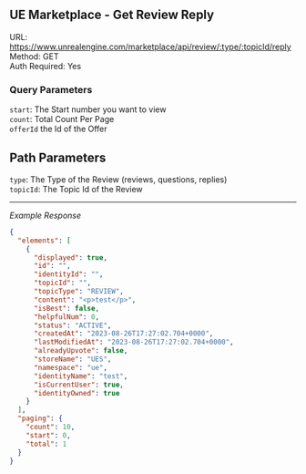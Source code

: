 ## UE Marketplace - Get Review Reply

URL: https://www.unrealengine.com/marketplace/api/review/:type/:topicId/reply \
Method: GET \
Auth Required: Yes

### Query Parameters

`start`: The Start number you want to view <br/>
`count`: Total Count Per Page <br/>
`offerId` the Id of the Offer

## Path Parameters

`type`: The Type of the Review (reviews, questions, replies) <br/>
`topicId`: The Topic Id of the Review

---

_Example Response_

```json
{
  "elements": [
    {
      "displayed": true,
      "id": "",
      "identityId": "",
      "topicId": "",
      "topicType": "REVIEW",
      "content": "<p>test</p>",
      "isBest": false,
      "helpfulNum": 0,
      "status": "ACTIVE",
      "createdAt": "2023-08-26T17:27:02.704+0000",
      "lastModifiedAt": "2023-08-26T17:27:02.704+0000",
      "alreadyUpvote": false,
      "storeName": "UES",
      "namespace": "ue",
      "identityName": "test",
      "isCurrentUser": true,
      "identityOwned": true
    }
  ],
  "paging": {
    "count": 10,
    "start": 0,
    "total": 1
  }
}
```
